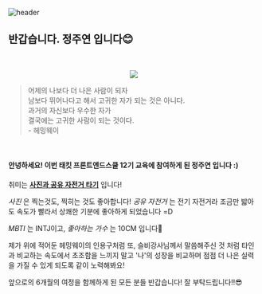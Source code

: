 ![header](https://capsule-render.vercel.app/api?type=cylinder&color=ADC2A9&fontColor=FEF5ED&height=150&section=header&text=About_ME&fontSize=80)

## 반갑습니다. 정주연 입니다😊

</br>

<p align="center">
<img src=https://github.com/user-attachments/assets/0f8cca46-8e7a-4781-8836-85c938dbf583 />
</p>

> 어제의 나보다 더 나은 사람이 되자 </br>
> 남보다 뛰어나다고 해서 고귀한 자가 되는 것은 아니다. </br>
> 과거의 자신보다 우수한 자가 </br>
> 결국에는 고귀한 사람이 되는 것이다.</br> \- 헤밍웨이


</br>

#### 안녕하세요! 이번 태킷 프론트엔드스쿨 12기 교육에 참여하게 된 **정주연** 입니다 :) </br>

취미는 <u>**사진과 공유 자전거 타기**</u> 입니다! </br>

_사진_ 은 찍는것도, 찍히는 것도 좋아합니다! _공유 자전거_ 는 전기 자전거라 조금만 밟아도 속도가 빨라서 상쾌한 기분에 좋아하게 되었습니다 =D </br>

_MBTI_ 는 INTJ이고, _좋아하는 가수_ 는 10CM 입니다🫶</br>

제가 위에 적어둔 헤밍웨이의 인용구처럼 또, 슬비강사님께서 말씀해주신 것 처럼 타인과 비교하는 속도에서 초조함을 느끼지 말고 '나'의 성장을 비교하며 점점 더 나은 실력을 가질 수 있게 되도록 같이 노력해봐요!

앞으로의 6개월의 여정을 함께하게 된 모든 분들 반갑습니다! 잘 부탁드립니다!!😎

</br>
